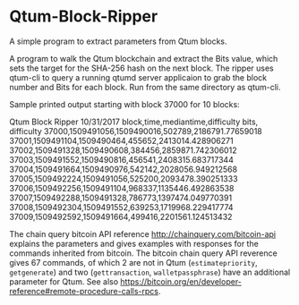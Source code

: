 # Qtum-Block-Ripper
A simple program to extract parameters from Qtum blocks.

A program to walk the Qtum blockchain and extract the Bits value, which sets the target for the SHA-256 hash on the next block.
The ripper uses qtum-cli to query a running qtumd server applicaion to grab the block number and Bits for each block. Run from the same directory as qtum-cli.

Sample printed output starting with block 37000 for 10 blocks:

Qtum Block Ripper 10/31/2017
block,time,mediantime,difficulty bits, difficulty
37000,1509491056,1509490016,502789,2186791.77659018
37001,1509491104,1509490464,455652,2413014.428906271
37002,1509491328,1509490608,384456,2859871.742306012
37003,1509491552,1509490816,456541,2408315.683717344
37004,1509491664,1509490976,542142,2028056.949212568
37005,1509492224,1509491056,525200,2093478.390251333
37006,1509492256,1509491104,968337,1135446.492863538
37007,1509492288,1509491328,786773,1397474.049770391
37008,1509492304,1509491552,639253,1719968.229417774
37009,1509492592,1509491664,499416,2201561.124513432

The chain query bitcoin API reference http://chainquery.com/bitcoin-api explains the parameters and gives examples with responses for the commands inherited from bitcoin. The bitcoin chain query API reverence gives 67 commands, of which 2 are not in Qtum (`estimatepriority`, `getgenerate`) and two (`gettransaction`, `walletpassphrase`) have an additional parameter for Qtum. See also https://bitcoin.org/en/developer-reference#remote-procedure-calls-rpcs.
